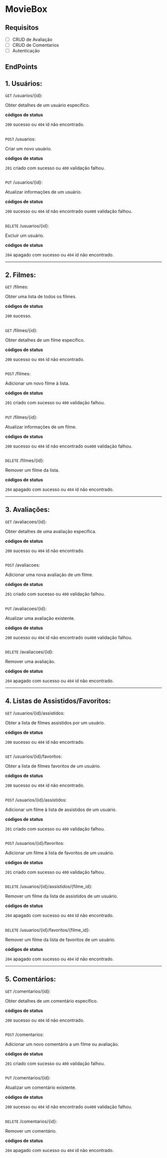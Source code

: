 # MovieBox

## Requisitos

- [ ] CRUD de Avaliação 
- [ ] CRUD de Comentarios
- [ ] Autenticação

## EndPoints

## 1. Usuários:
`GET` /usuarios/{id}: 

Obter detalhes de um usuário específico.

**códigos de status**
   
`200` sucesso ou `404` id não encontrado.

## 

`POST` /usuarios: 

Criar um novo usuário.

**códigos de status**
     
`201` criado com sucesso ou `400` validação falhou.

##

`PUT` /usuarios/{id}: 

Atualizar informações de um usuário.

**códigos de status**
     
`200` sucesso ou `404` id não encontrado ou`400` validação falhou.

##

`DELETE` /usuarios/{id}: 

Excluir um usuário.

**códigos de status**
     
`204` apagado com sucesso ou `404` id não encontrado.

---


## 2. Filmes:
`GET` /filmes:

Obter uma lista de todos os filmes.
   
**códigos de status**
   
`200` sucesso.

##
     
`GET` /filmes/{id}: 

Obter detalhes de um filme específico.
   
**códigos de status**
   
`200` sucesso ou `404` id não encontrado.

##
   
`POST` /filmes:

Adicionar um novo filme à lista.
     
**códigos de status**
     
`201` criado com sucesso ou `400` validação falhou.

##
     
`PUT` /filmes/{id}: 

Atualizar informações de um filme.
     
**códigos de status**
     
`200` sucesso ou `404` id não encontrado ou`400` validação falhou.

##
     
`DELETE` /filmes/{id}:

Remover um filme da lista.
     
**códigos de status**
     
`204` apagado com sucesso ou `404` id não encontrado.

---

## 3. Avaliações:
`GET` /avaliacoes/{id}: 

Obter detalhes de uma avaliação específica.

**códigos de status**
   
`200` sucesso ou `404` id não encontrado.

##

`POST` /avaliacoes: 

Adicionar uma nova avaliação de um filme.

**códigos de status**
     
`201` criado com sucesso ou `400` validação falhou.

##

`PUT` /avaliacoes/{id}: 

Atualizar uma avaliação existente.

**códigos de status**
     
`200` sucesso ou `404` id não encontrado ou`400` validação falhou.

##

`DELETE` /avaliacoes/{id}: 

Remover uma avaliação.

**códigos de status**
     
`204` apagado com sucesso ou `404` id não encontrado.

---

## 4. Listas de Assistidos/Favoritos:
`GET` /usuarios/{id}/assistidos: 

Obter a lista de filmes assistidos por um usuário.

**códigos de status**
   
`200` sucesso ou `404` id não encontrado.

##

`GET` /usuarios/{id}/favoritos: 

Obter a lista de filmes favoritos de um usuário.

**códigos de status**
   
`200` sucesso ou `404` id não encontrado.

##

`POST` /usuarios/{id}/assistidos: 

Adicionar um filme à lista de assistidos de um usuário.

**códigos de status**
     
`201` criado com sucesso ou `400` validação falhou.

##

`POST` /usuarios/{id}/favoritos: 

Adicionar um filme à lista de favoritos de um usuário.

**códigos de status**
     
`201` criado com sucesso ou `400` validação falhou.

##

`DELETE` /usuarios/{id}/assistidos/{filme_id}: 

Remover um filme da lista de assistidos de um usuário.

**códigos de status**
     
`204` apagado com sucesso ou `404` id não encontrado.

##

`DELETE` /usuarios/{id}/favoritos/{filme_id}: 

Remover um filme da lista de favoritos de um usuário.

**códigos de status**
     
`204` apagado com sucesso ou `404` id não encontrado.

---

## 5. Comentários:
`GET` /comentarios/{id}: 

Obter detalhes de um comentário específico.

**códigos de status**
   
`200` sucesso ou `404` id não encontrado.

##

`POST` /comentarios: 

Adicionar um novo comentário a um filme ou avaliação.

**códigos de status**
     
`201` criado com sucesso ou `400` validação falhou.

##

`PUT` /comentarios/{id}: 

Atualizar um comentário existente.

**códigos de status**
     
`200` sucesso ou `404` id não encontrado ou`400` validação falhou.

## 

`DELETE` /comentarios/{id}: 

Remover um comentário.

**códigos de status**
     
`204` apagado com sucesso ou `404` id não encontrado.

